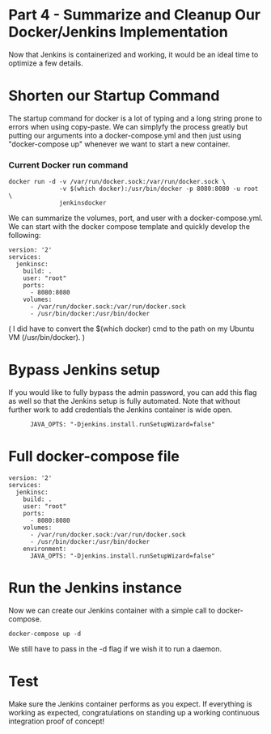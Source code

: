 # Part 4 - Summarize and Cleanup Our Docker/Jenkins Implementation

Now that Jenkins is containerized and working, it would be an ideal time to optimize a few details.

# Shorten our Startup Command

The startup command for docker is a lot of typing and a long string prone to errors when using copy-paste. We can simplyfy the process greatly but putting our arguments into a docker-compose.yml and then just using "docker-compose up" whenever we want to start a new container.

### Current Docker run command
```  
docker run -d -v /var/run/docker.sock:/var/run/docker.sock \
              -v $(which docker):/usr/bin/docker -p 8080:8080 -u root \
              jenkinsdocker
```

We can summarize the volumes, port, and user with a docker-compose.yml. We can start with the docker compose template and quickly develop the following:

```
version: '2'
services:
  jenkinsc:
    build: .
    user: "root"
    ports:
      - 8080:8080
    volumes:
      - /var/run/docker.sock:/var/run/docker.sock
      - /usr/bin/docker:/usr/bin/docker
```

( I did have to convert the $(which docker) cmd to the path on my Ubuntu VM (/usr/bin/docker). )

# Bypass Jenkins setup

If you would like to fully bypass the admin password, you can add this flag as well so that the Jenkins setup is fully automated. Note that without further work to add credentials the Jenkins container is wide open.

``` environment:
      JAVA_OPTS: "-Djenkins.install.runSetupWizard=false"
```  

# Full docker-compose file
```
version: '2'
services:
  jenkinsc:
    build: .
    user: "root"
    ports:
      - 8080:8080
    volumes:
      - /var/run/docker.sock:/var/run/docker.sock
      - /usr/bin/docker:/usr/bin/docker
    environment:
      JAVA_OPTS: "-Djenkins.install.runSetupWizard=false"
```

# Run the Jenkins instance

Now we can create our Jenkins container with a simple call to docker-compose.

```
docker-compose up -d
```

We still have to pass in the -d flag if we wish it to run a daemon.

# Test

Make sure the Jenkins container performs as you expect. If everything is working as expected, congratulations on standing up a working continuous integration proof of concept!